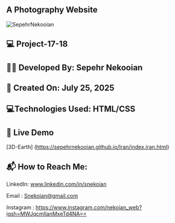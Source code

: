 ## A Photography Website


![SepehrNekooian](https://github.com/user-attachments/assets/f2558603-56cf-47f6-9714-8e56bc705abb)



## 💻 Project-17-18

## 👨‍💻 Developed By: Sepehr Nekooian

## 📅 Created On: July 25, 2025

## 💻Technologies Used: HTML/CSS 

## 🔗 Live Demo  
[3D-Earth]
(https://sepehrnekooian.github.io/Iran/index.iran.html)

## 📬 How to Reach Me:

LinkedIn: www.linkedin.com/in/snekoian

Email : Snekoian@gmail.com

Instagram : https://www.instagram.com/nekoian_web?igsh=MWJqcmllanMxeTd4NA==
